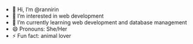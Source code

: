 - 👋 Hi, I’m @rannirin
- 👀 I’m interested in web development
- 🌱 I’m currently learning web development and database management
- 😄 Pronouns: She/Her
- ⚡ Fun fact: animal lover

<!---
rannirin/rannirin is a ✨ special ✨ repository because its `README.md` (this file) appears on your GitHub profile.
You can click the Preview link to take a look at your changes.
--->
